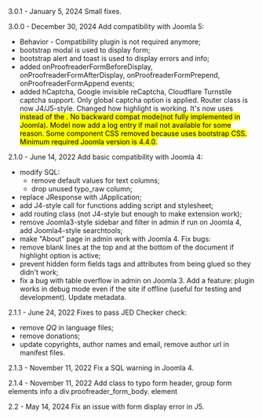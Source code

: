 3.0.1 - January 5, 2024
Small fixes.

3.0.0 - December 30, 2024
Add compatibility with Joomla 5:
  - Behavior - Compatibility plugin is not required anymore;
  - bootstrap modal is used to display form;
  - bootstrap alert and toast is used to display errors and info;
  - added onProofreaderFormBeforeDisplay, onProofreaderFormAfterDisplay, onProofreaderFormPrepend, onProofreaderFormAppend events;
  - added hCaptcha, Google invisible reCaptcha, Cloudflare Turnstile captcha support. Only global captcha option is applied.
Router class is now J4/J5-style.
Changed how highlight is working. It's now uses <mark> instead of the <span>. No backward compat mode(not fully implemented in Joomla).
Model now add a log entry if mail not available for some reason.
Some component CSS removed because uses bootstrap CSS.
Minimum required Joomla version is 4.4.0.

2.1.0 - June 14, 2022
Add basic compatibility with Joomla 4:
  - modify SQL:
    - remove default values for text columns;
    - drop unused typo_raw column;
  - replace JResponse with JApplication;
  - add J4-style call for functions adding script and stylesheet;
  - add routing class (not J4-style but enough to make extension work);
  - remove Joomla3-style sidebar and filter in admin if run on Joomla 4, add Joomla4-style searchtools;
  - make "About" page in admin work with Joomla 4.
Fix bugs:
  - remove blank lines at the top and at the bottom of the document if highlight option is active;
  - prevent hidden form fields tags and attributes from being glued so they didn't work;
  - fix a bug with table overflow in admin on Joomla 3.
Add a feature: plugin works in debug mode even if the site if offline (useful for testing and development).
Update metadata.

2.1.1 - June 24, 2022
Fixes to pass JED Checker check:
  - remove _QQ_ in language files;
  - remove donations;
  - update copyrights, author names and email, remove author url in manifest files.

2.1.3 - November 11, 2022
Fix a SQL warning in Joomla 4.

2.1.4 - November 11, 2022
Add class to typo form header, group form elements info a div.proofreader_form_body. element

2.2 - May 14, 2024
Fix an issue with form display error in J5.


